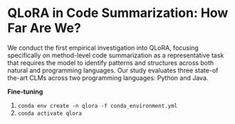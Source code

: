 # QLoRA in Code Summarization: How Far Are We?
We conduct the first empirical investigation into QLoRA, focusing specifically on method-level code summarization as a representative task that requires the model to identify patterns and structures across both natural and programming languages. Our study evaluates three state-of the-art CLMs across two programming languages: Python and Java. 

**Fine-tuning**
1. `conda env create -n qlora -f conda_environment.yml`
2. `conda activate qlora`
